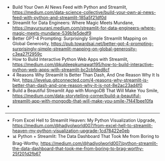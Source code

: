 

- Build Your Own AI News Feed with Python and Streamlit, https://medium.com/data-science-collective/build-your-own-ai-news-feed-with-python-and-streamlit-185a5f21df0d
- Streamlit for Data Engineers: Where Magic Meets Mundane, https://mayursurani.medium.com/streamlit-for-data-engineers-where-magic-meets-mundane-539b1e5dedf9
- Better GPT-4 Prompting: Surprisingly Simple Streamlit Mapping on Global Generosity, https://pub.towardsai.net/better-gpt-4-prompting-surprisingly-simple-streamlit-mapping-on-global-generosity-c3ea27f2959c
- How to Build Interactive Python Web Apps with Streamlit, https://medium.com/@kuldeepkumawat195/how-to-build-interactive-python-web-apps-with-streamlit-bc2cbfded8cf
- 4 Reasons Why Streamlit Is Better Than Dash, And One Reason Why It Is Not, https://levelup.gitconnected.com/4-reasons-why-streamlit-is-better-than-dash-and-one-reason-why-it-is-not-8e2ac23ad4f0
- Build a Beautiful Streamlit App with MongoDB That Will Make You Smile, https://medium.com/data-storytelling-corner/build-a-beautiful-streamlit-app-with-mongodb-that-will-make-you-smile-7f441bee10fa
- 
----------------------------------------------------------------------

- From Excel Hell to Streamlit Heaven: My Python Visualization Upgrade, https://medium.com/@hadiyolworld007/from-excel-hell-to-streamlit-heaven-my-python-visualization-upgrade-1cd78422e0eb
- 📊 Python + Streamlit: The Data Dashboard That Took Me from Boring to Brag-Worthy, https://medium.com/@hadiyolworld007/python-streamlit-the-data-dashboard-that-took-me-from-boring-to-brag-worthy-25f201d2fb67

  
